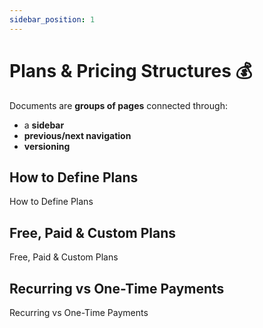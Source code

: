 ```yaml
---
sidebar_position: 1
---
```


# Plans & Pricing Structures 💰

Documents are **groups of pages** connected through:

- a **sidebar**
- **previous/next navigation**
- **versioning**

## How to Define Plans
How to Define Plans

## Free, Paid & Custom Plans
Free, Paid & Custom Plans

## Recurring vs One-Time Payments
Recurring vs One-Time Payments

